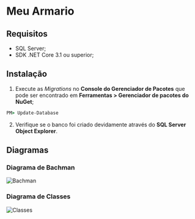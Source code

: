 # Meu Armario
## Requisitos
* SQL Server;
* SDK .NET Core 3.1 ou superior;
## Instalação
1. Execute as *Migrations* no **Console do Gerenciador de Pacotes** que pode ser encontrado em **Ferramentas > Gerenciador de pacotes do NuGet**;
```cmd
PM> Update-Database
```
2. Verifique se o banco foi criado devidamente através do **SQL Server Object Explorer**.
## Diagramas
### Diagrama de Bachman
![Bachman](https://i.imgur.com/Ssx9cQl.jpg)
### Diagrama de Classes
![Classes](https://i.imgur.com/uUvGGWl.png)

